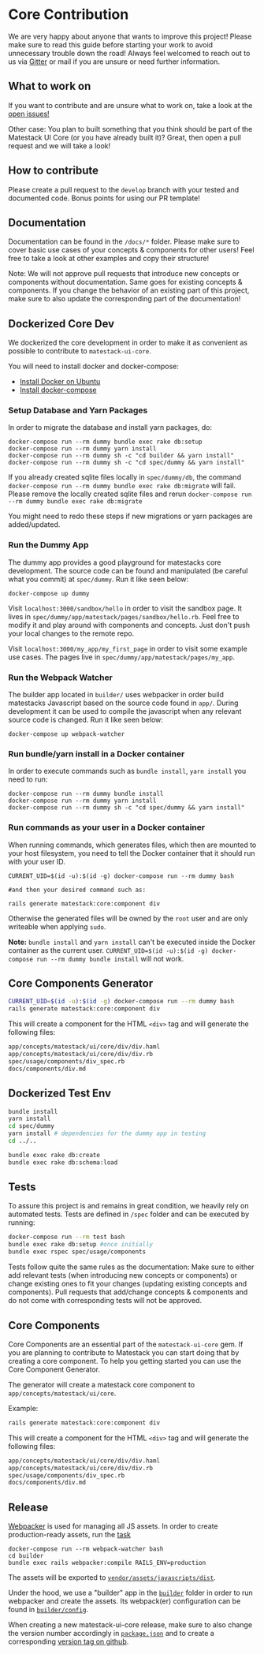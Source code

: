 # Core Contribution
We are very happy about anyone that wants to improve this project! Please make sure to read this guide before starting your work to avoid unnecessary trouble down the road!
Always feel welcomed to reach out to us via [Gitter](https://gitter.im/basemate/community) or mail if you are unsure or need further information.

## What to work on

If you want to contribute and are unsure what to work on, take a look at the [open issues!](https://github.com/matestack/matestack-ui-core/issues)

Other case: You plan to built something that you think should be part of the Matestack UI Core (or you have already built it)? Great, then open a pull request and we will take a look!

## How to contribute
Please create a pull request to the `develop` branch with your tested and documented code. Bonus points for using our PR template!

## Documentation
Documentation can be found in the `/docs/*` folder. Please make sure to cover basic use cases of your concepts & components for other users!
Feel free to take a look at other examples and copy their structure!

Note: We will not approve pull requests that introduce new concepts or components without documentation. Same goes for existing concepts & components.
If you change the behavior of an existing part of this project, make sure to also update the corresponding part of the documentation!

## Dockerized Core Dev
We dockerized the core development in order to make it as convenient as possible to contribute to `matestack-ui-core`.

You will need to install docker and docker-compose:

* [Install Docker on Ubuntu](https://docs.docker.com/install/linux/docker-ce/ubuntu/#install-using-the-convenience-script)
* [Install docker-compose](https://docs.docker.com/compose/install/)

### Setup Database and Yarn Packages
In order to migrate the database and install yarn packages, do:

```shell
docker-compose run --rm dummy bundle exec rake db:setup
docker-compose run --rm dummy yarn install
docker-compose run --rm dummy sh -c "cd builder && yarn install"
docker-compose run --rm dummy sh -c "cd spec/dummy && yarn install"
```
If you already created sqlite files locally in `spec/dummy/db`, the command `docker-compose run --rm dummy bundle exec rake db:migrate` will fail. Please remove the locally created sqlite files and rerun `docker-compose run --rm dummy bundle exec rake db:migrate`

You might need to redo these steps if new migrations or yarn packages are added/updated.

### Run the Dummy App
The dummy app provides a good playground for matestacks core development. The source code can be found and manipulated (be careful what you commit) at `spec/dummy`. Run it like seen below:

```shell
docker-compose up dummy
```

Visit `localhost:3000/sandbox/hello` in order to visit the sandbox page. It lives in `spec/dummy/app/matestack/pages/sandbox/hello.rb`. Feel free to modify it and play around with components and concepts. Just don't push your local changes to the remote repo.

Visit `localhost:3000/my_app/my_first_page` in order to visit some example use cases. The pages live in `spec/dummy/app/matestack/pages/my_app`.

### Run the Webpack Watcher
The builder app located in `builder/` uses webpacker in order build matestacks Javascript based on the source code found in `app/`. During development it can be used to compile the javascript when any relevant source code is changed. Run it like seen below:

```shell
docker-compose up webpack-watcher
```

### Run bundle/yarn install in a Docker container
In order to execute commands such as `bundle install`, `yarn install` you need to run:

```shell
docker-compose run --rm dummy bundle install
docker-compose run --rm dummy yarn install
docker-compose run --rm dummy sh -c "cd spec/dummy && yarn install"
```

### Run commands as your user in a Docker container
When running commands, which generates files, which then are mounted to your host filesystem, you need to tell the Docker container that it should run with your user ID.

```shell
CURRENT_UID=$(id -u):$(id -g) docker-compose run --rm dummy bash

#and then your desired command such as:

rails generate matestack:core:component div
```

Otherwise the generated files will be owned by the `root` user and are only writeable when applying `sudo`.

**Note:** `bundle install` and `yarn install` can't be executed inside the Docker container as the current user. `CURRENT_UID=$(id -u):$(id -g) docker-compose run --rm dummy bundle install` will not work.

## Core Components Generator
```bash
CURRENT_UID=$(id -u):$(id -g) docker-compose run --rm dummy bash
rails generate matestack:core:component div
```

This will create a component for the HTML `<div>` tag and will generate the following files:

```bash
app/concepts/matestack/ui/core/div/div.haml
app/concepts/matestack/ui/core/div/div.rb
spec/usage/components/div_spec.rb
docs/components/div.md
```

## Dockerized Test Env
```sh
bundle install
yarn install
cd spec/dummy
yarn install # dependencies for the dummy app in testing
cd ../..

bundle exec rake db:create
bundle exec rake db:schema:load
```

## Tests
To assure this project is and remains in great condition, we heavily rely on automated tests. Tests are defined in `/spec` folder and can be executed by running:

```sh
docker-compose run --rm test bash
bundle exec rake db:setup #once initially
bundle exec rspec spec/usage/components
```

Tests follow quite the same rules as the documentation: Make sure to either add relevant tests (when introducing new concepts or components) or change existing ones to fit your changes (updating existing concepts and components). Pull requests that add/change concepts & components and do not come with corresponding tests will not be approved.

## Core Components
Core Components are an essential part of the `matestack-ui-core` gem.
If you are planning to contribute to Matestack you can start doing that by creating a core component. To help you getting started you can use the Core Component Generator.

The generator will create a matestack core component to `app/concepts/matestack/ui/core`.

Example:

```bash
rails generate matestack:core:component div
```

This will create a component for the HTML `<div>` tag and will generate the following files:

```bash
app/concepts/matestack/ui/core/div/div.haml
app/concepts/matestack/ui/core/div/div.rb
spec/usage/components/div_spec.rb
docs/components/div.md
```

## Release

[Webpacker](https://github.com/rails/webpacker) is used for managing all JS assets. In order to create production-ready assets, run the [task](https://github.com/matestack/matestack-ui-core/blob/master/Rakefile)

```shell
docker-compose run --rm webpack-watcher bash
cd builder
bundle exec rails webpacker:compile RAILS_ENV=production
```

The assets will be exported to [`vendor/assets/javascripts/dist`](https://github.com/matestack/matestack-ui-core/tree/master/vendor/assets/javascripts/dist).

Under the hood, we use a "builder" app in the [`builder`](https://github.com/matestack/matestack-ui-core/tree/master/builder) folder in order to run webpacker and create the assets. Its webpack(er) configuration can be found in [`builder/config`](https://github.com/matestack/matestack-ui-core/tree/master/builder/config).

When creating a new matestack-ui-core release, make sure to also change the version number accordingly in [`package.json`](https://github.com/matestack/matestack-ui-core/blob/master/package.json) and to create a corresponding [version tag on github](https://github.com/matestack/matestack-ui-core/tags).
